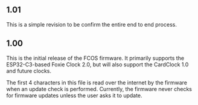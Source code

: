 1.01
----
This is a simple revision to be confirm the entire end to end process.

1.00
----
This is the initial release of the FCOS firmware. 
It primarily supports the ESP32-C3-based Foxie Clock 2.0, 
but will also support the CardClock 1.0 and future clocks. 

The first 4 characters in this file is read over the internet by the
firmware when an update check is performed. Currently, the
firmware never checks for firmware updates unless the user
asks it to update. 